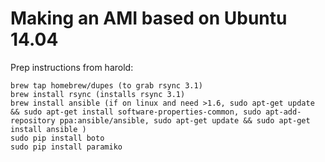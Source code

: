 Making an AMI based on Ubuntu 14.04
==========

Prep instructions from harold:
```
brew tap homebrew/dupes (to grab rsync 3.1)
brew install rsync (installs rsync 3.1)
brew install ansible (if on linux and need >1.6, sudo apt-get update && sudo apt-get install software-properties-common, sudo apt-add-repository ppa:ansible/ansible, sudo apt-get update && sudo apt-get install ansible )
sudo pip install boto
sudo pip install paramiko
```
